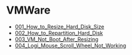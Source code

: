 # VMWare

* [001_How_to_Resize_Hard_Disk_Size](./Notes/001_How_to_Resize_Hard_Disk_Size.md)
* [002_How_to_Repartition_Hard_Disk](./Notes//002_How_to_Repartition_Hard_Disk.md)
* [003_VM_Not_Boot_After_Resizing](./Notes/003_VM_Not_Boot_After_Resizing.md)
* [004_Logi_Mouse_Scroll_Wheel_Not_Working](./Notes/004_Logi_Mouse_Scroll_Wheel_Not_Working.md)